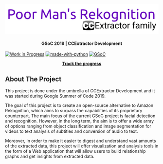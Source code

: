 <!-- PROJECT LOGO -->
<br />
<p align="center">
  <a href="https://github.com/othneildrew/Best-README-Template">
    <img src="resources/static/logo.png" alt="Logo">
  </a>
  <h4 align="center">GSoC 2019 | CCExtractor Development</h4>
</p>

[![Work in Progress](https://img.shields.io/badge/Status-Work%20In%20Progress-Blue.svg)](https://shields.io/)
[![made-with-python](https://img.shields.io/badge/Made%20with-Python-1f425f.svg)](https://www.python.org/)
[![GSoC](https://img.shields.io/badge/GSoC-2019-Red.svg)](https://summerofcode.withgoogle.com/dashboard/project/6506536917008384/overview/)

  <p align="center">
    <a href="http://fedoskin.org/category/gsoc-2019/"><strong>Track the progress</strong></a>
<!--     <a href="https://github.com/othneildrew/Best-README-Template/issues">Questions?</a> -->
<!--     · -->
<!--     <a href="https://github.com/othneildrew/Best-README-Template/issues">Request Feature</a> -->
  </p>

## About The Project
  This project is done under the umbrella of CCExtractor Development and it was started during Google Summer of Code 2019.
  
  The goal of this project is to create an open-source alternative to Amazon Rekognition, which aims to surpass the capabilities of its proprietary counterpart. The main focus of the current GSoC project is facial detection and recognition. However, in the long term, the aim is to offer a wide array of options ranging from object classification and image segmentation for videos to text analysis of subtitles and conversion of audio to text. 

  Moreover, in order to make it easier to digest and understand vast amounts of the extracted data, this project will offer visualization and analysis tools in the form of a Web application that will allow users to build relationship graphs and get insights from extracted data.


## 
